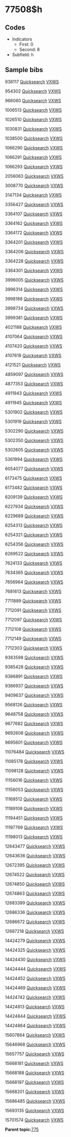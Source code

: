 # 77508$h

## Codes

-   Indicators
    -   First: 0
    -   Second: 8
-   Subfield: h

## Sample bibs

938117 [Quicksearch](https://search.library.yale.edu/catalog/938117) [VXWS](http://prodorbis.library.yale.edu:7014/vxws/GetHoldingsService?bibId=938117)

954302 [Quicksearch](https://search.library.yale.edu/catalog/954302) [VXWS](http://prodorbis.library.yale.edu:7014/vxws/GetHoldingsService?bibId=954302)

966060 [Quicksearch](https://search.library.yale.edu/catalog/966060) [VXWS](http://prodorbis.library.yale.edu:7014/vxws/GetHoldingsService?bibId=966060)

1006513 [Quicksearch](https://search.library.yale.edu/catalog/1006513) [VXWS](http://prodorbis.library.yale.edu:7014/vxws/GetHoldingsService?bibId=1006513)

1026510 [Quicksearch](https://search.library.yale.edu/catalog/1026510) [VXWS](http://prodorbis.library.yale.edu:7014/vxws/GetHoldingsService?bibId=1026510)

1030831 [Quicksearch](https://search.library.yale.edu/catalog/1030831) [VXWS](http://prodorbis.library.yale.edu:7014/vxws/GetHoldingsService?bibId=1030831)

1038500 [Quicksearch](https://search.library.yale.edu/catalog/1038500) [VXWS](http://prodorbis.library.yale.edu:7014/vxws/GetHoldingsService?bibId=1038500)

1066290 [Quicksearch](https://search.library.yale.edu/catalog/1066290) [VXWS](http://prodorbis.library.yale.edu:7014/vxws/GetHoldingsService?bibId=1066290)

1066291 [Quicksearch](https://search.library.yale.edu/catalog/1066291) [VXWS](http://prodorbis.library.yale.edu:7014/vxws/GetHoldingsService?bibId=1066291)

1066293 [Quicksearch](https://search.library.yale.edu/catalog/1066293) [VXWS](http://prodorbis.library.yale.edu:7014/vxws/GetHoldingsService?bibId=1066293)

2056063 [Quicksearch](https://search.library.yale.edu/catalog/2056063) [VXWS](http://prodorbis.library.yale.edu:7014/vxws/GetHoldingsService?bibId=2056063)

3008770 [Quicksearch](https://search.library.yale.edu/catalog/3008770) [VXWS](http://prodorbis.library.yale.edu:7014/vxws/GetHoldingsService?bibId=3008770)

3147134 [Quicksearch](https://search.library.yale.edu/catalog/3147134) [VXWS](http://prodorbis.library.yale.edu:7014/vxws/GetHoldingsService?bibId=3147134)

3356427 [Quicksearch](https://search.library.yale.edu/catalog/3356427) [VXWS](http://prodorbis.library.yale.edu:7014/vxws/GetHoldingsService?bibId=3356427)

3364107 [Quicksearch](https://search.library.yale.edu/catalog/3364107) [VXWS](http://prodorbis.library.yale.edu:7014/vxws/GetHoldingsService?bibId=3364107)

3364162 [Quicksearch](https://search.library.yale.edu/catalog/3364162) [VXWS](http://prodorbis.library.yale.edu:7014/vxws/GetHoldingsService?bibId=3364162)

3364172 [Quicksearch](https://search.library.yale.edu/catalog/3364172) [VXWS](http://prodorbis.library.yale.edu:7014/vxws/GetHoldingsService?bibId=3364172)

3364201 [Quicksearch](https://search.library.yale.edu/catalog/3364201) [VXWS](http://prodorbis.library.yale.edu:7014/vxws/GetHoldingsService?bibId=3364201)

3364206 [Quicksearch](https://search.library.yale.edu/catalog/3364206) [VXWS](http://prodorbis.library.yale.edu:7014/vxws/GetHoldingsService?bibId=3364206)

3364228 [Quicksearch](https://search.library.yale.edu/catalog/3364228) [VXWS](http://prodorbis.library.yale.edu:7014/vxws/GetHoldingsService?bibId=3364228)

3364301 [Quicksearch](https://search.library.yale.edu/catalog/3364301) [VXWS](http://prodorbis.library.yale.edu:7014/vxws/GetHoldingsService?bibId=3364301)

3996005 [Quicksearch](https://search.library.yale.edu/catalog/3996005) [VXWS](http://prodorbis.library.yale.edu:7014/vxws/GetHoldingsService?bibId=3996005)

3996314 [Quicksearch](https://search.library.yale.edu/catalog/3996314) [VXWS](http://prodorbis.library.yale.edu:7014/vxws/GetHoldingsService?bibId=3996314)

3998188 [Quicksearch](https://search.library.yale.edu/catalog/3998188) [VXWS](http://prodorbis.library.yale.edu:7014/vxws/GetHoldingsService?bibId=3998188)

3998734 [Quicksearch](https://search.library.yale.edu/catalog/3998734) [VXWS](http://prodorbis.library.yale.edu:7014/vxws/GetHoldingsService?bibId=3998734)

3999381 [Quicksearch](https://search.library.yale.edu/catalog/3999381) [VXWS](http://prodorbis.library.yale.edu:7014/vxws/GetHoldingsService?bibId=3999381)

4021188 [Quicksearch](https://search.library.yale.edu/catalog/4021188) [VXWS](http://prodorbis.library.yale.edu:7014/vxws/GetHoldingsService?bibId=4021188)

4107064 [Quicksearch](https://search.library.yale.edu/catalog/4107064) [VXWS](http://prodorbis.library.yale.edu:7014/vxws/GetHoldingsService?bibId=4107064)

4107420 [Quicksearch](https://search.library.yale.edu/catalog/4107420) [VXWS](http://prodorbis.library.yale.edu:7014/vxws/GetHoldingsService?bibId=4107420)

4107618 [Quicksearch](https://search.library.yale.edu/catalog/4107618) [VXWS](http://prodorbis.library.yale.edu:7014/vxws/GetHoldingsService?bibId=4107618)

4121521 [Quicksearch](https://search.library.yale.edu/catalog/4121521) [VXWS](http://prodorbis.library.yale.edu:7014/vxws/GetHoldingsService?bibId=4121521)

4859097 [Quicksearch](https://search.library.yale.edu/catalog/4859097) [VXWS](http://prodorbis.library.yale.edu:7014/vxws/GetHoldingsService?bibId=4859097)

4877353 [Quicksearch](https://search.library.yale.edu/catalog/4877353) [VXWS](http://prodorbis.library.yale.edu:7014/vxws/GetHoldingsService?bibId=4877353)

4911943 [Quicksearch](https://search.library.yale.edu/catalog/4911943) [VXWS](http://prodorbis.library.yale.edu:7014/vxws/GetHoldingsService?bibId=4911943)

4911945 [Quicksearch](https://search.library.yale.edu/catalog/4911945) [VXWS](http://prodorbis.library.yale.edu:7014/vxws/GetHoldingsService?bibId=4911945)

5301902 [Quicksearch](https://search.library.yale.edu/catalog/5301902) [VXWS](http://prodorbis.library.yale.edu:7014/vxws/GetHoldingsService?bibId=5301902)

5301919 [Quicksearch](https://search.library.yale.edu/catalog/5301919) [VXWS](http://prodorbis.library.yale.edu:7014/vxws/GetHoldingsService?bibId=5301919)

5302290 [Quicksearch](https://search.library.yale.edu/catalog/5302290) [VXWS](http://prodorbis.library.yale.edu:7014/vxws/GetHoldingsService?bibId=5302290)

5302350 [Quicksearch](https://search.library.yale.edu/catalog/5302350) [VXWS](http://prodorbis.library.yale.edu:7014/vxws/GetHoldingsService?bibId=5302350)

5302605 [Quicksearch](https://search.library.yale.edu/catalog/5302605) [VXWS](http://prodorbis.library.yale.edu:7014/vxws/GetHoldingsService?bibId=5302605)

5361994 [Quicksearch](https://search.library.yale.edu/catalog/5361994) [VXWS](http://prodorbis.library.yale.edu:7014/vxws/GetHoldingsService?bibId=5361994)

6054077 [Quicksearch](https://search.library.yale.edu/catalog/6054077) [VXWS](http://prodorbis.library.yale.edu:7014/vxws/GetHoldingsService?bibId=6054077)

6173475 [Quicksearch](https://search.library.yale.edu/catalog/6173475) [VXWS](http://prodorbis.library.yale.edu:7014/vxws/GetHoldingsService?bibId=6173475)

6173482 [Quicksearch](https://search.library.yale.edu/catalog/6173482) [VXWS](http://prodorbis.library.yale.edu:7014/vxws/GetHoldingsService?bibId=6173482)

6209139 [Quicksearch](https://search.library.yale.edu/catalog/6209139) [VXWS](http://prodorbis.library.yale.edu:7014/vxws/GetHoldingsService?bibId=6209139)

6227934 [Quicksearch](https://search.library.yale.edu/catalog/6227934) [VXWS](http://prodorbis.library.yale.edu:7014/vxws/GetHoldingsService?bibId=6227934)

6229689 [Quicksearch](https://search.library.yale.edu/catalog/6229689) [VXWS](http://prodorbis.library.yale.edu:7014/vxws/GetHoldingsService?bibId=6229689)

6254313 [Quicksearch](https://search.library.yale.edu/catalog/6254313) [VXWS](http://prodorbis.library.yale.edu:7014/vxws/GetHoldingsService?bibId=6254313)

6254321 [Quicksearch](https://search.library.yale.edu/catalog/6254321) [VXWS](http://prodorbis.library.yale.edu:7014/vxws/GetHoldingsService?bibId=6254321)

6254356 [Quicksearch](https://search.library.yale.edu/catalog/6254356) [VXWS](http://prodorbis.library.yale.edu:7014/vxws/GetHoldingsService?bibId=6254356)

6269522 [Quicksearch](https://search.library.yale.edu/catalog/6269522) [VXWS](http://prodorbis.library.yale.edu:7014/vxws/GetHoldingsService?bibId=6269522)

7624133 [Quicksearch](https://search.library.yale.edu/catalog/7624133) [VXWS](http://prodorbis.library.yale.edu:7014/vxws/GetHoldingsService?bibId=7624133)

7634365 [Quicksearch](https://search.library.yale.edu/catalog/7634365) [VXWS](http://prodorbis.library.yale.edu:7014/vxws/GetHoldingsService?bibId=7634365)

7656964 [Quicksearch](https://search.library.yale.edu/catalog/7656964) [VXWS](http://prodorbis.library.yale.edu:7014/vxws/GetHoldingsService?bibId=7656964)

7681613 [Quicksearch](https://search.library.yale.edu/catalog/7681613) [VXWS](http://prodorbis.library.yale.edu:7014/vxws/GetHoldingsService?bibId=7681613)

7711889 [Quicksearch](https://search.library.yale.edu/catalog/7711889) [VXWS](http://prodorbis.library.yale.edu:7014/vxws/GetHoldingsService?bibId=7711889)

7712091 [Quicksearch](https://search.library.yale.edu/catalog/7712091) [VXWS](http://prodorbis.library.yale.edu:7014/vxws/GetHoldingsService?bibId=7712091)

7712097 [Quicksearch](https://search.library.yale.edu/catalog/7712097) [VXWS](http://prodorbis.library.yale.edu:7014/vxws/GetHoldingsService?bibId=7712097)

7712108 [Quicksearch](https://search.library.yale.edu/catalog/7712108) [VXWS](http://prodorbis.library.yale.edu:7014/vxws/GetHoldingsService?bibId=7712108)

7712149 [Quicksearch](https://search.library.yale.edu/catalog/7712149) [VXWS](http://prodorbis.library.yale.edu:7014/vxws/GetHoldingsService?bibId=7712149)

7712303 [Quicksearch](https://search.library.yale.edu/catalog/7712303) [VXWS](http://prodorbis.library.yale.edu:7014/vxws/GetHoldingsService?bibId=7712303)

9383598 [Quicksearch](https://search.library.yale.edu/catalog/9383598) [VXWS](http://prodorbis.library.yale.edu:7014/vxws/GetHoldingsService?bibId=9383598)

9385428 [Quicksearch](https://search.library.yale.edu/catalog/9385428) [VXWS](http://prodorbis.library.yale.edu:7014/vxws/GetHoldingsService?bibId=9385428)

9386891 [Quicksearch](https://search.library.yale.edu/catalog/9386891) [VXWS](http://prodorbis.library.yale.edu:7014/vxws/GetHoldingsService?bibId=9386891)

9386937 [Quicksearch](https://search.library.yale.edu/catalog/9386937) [VXWS](http://prodorbis.library.yale.edu:7014/vxws/GetHoldingsService?bibId=9386937)

9409637 [Quicksearch](https://search.library.yale.edu/catalog/9409637) [VXWS](http://prodorbis.library.yale.edu:7014/vxws/GetHoldingsService?bibId=9409637)

9568126 [Quicksearch](https://search.library.yale.edu/catalog/9568126) [VXWS](http://prodorbis.library.yale.edu:7014/vxws/GetHoldingsService?bibId=9568126)

9648758 [Quicksearch](https://search.library.yale.edu/catalog/9648758) [VXWS](http://prodorbis.library.yale.edu:7014/vxws/GetHoldingsService?bibId=9648758)

9677682 [Quicksearch](https://search.library.yale.edu/catalog/9677682) [VXWS](http://prodorbis.library.yale.edu:7014/vxws/GetHoldingsService?bibId=9677682)

9692608 [Quicksearch](https://search.library.yale.edu/catalog/9692608) [VXWS](http://prodorbis.library.yale.edu:7014/vxws/GetHoldingsService?bibId=9692608)

9695601 [Quicksearch](https://search.library.yale.edu/catalog/9695601) [VXWS](http://prodorbis.library.yale.edu:7014/vxws/GetHoldingsService?bibId=9695601)

11076484 [Quicksearch](https://search.library.yale.edu/catalog/11076484) [VXWS](http://prodorbis.library.yale.edu:7014/vxws/GetHoldingsService?bibId=11076484)

11085178 [Quicksearch](https://search.library.yale.edu/catalog/11085178) [VXWS](http://prodorbis.library.yale.edu:7014/vxws/GetHoldingsService?bibId=11085178)

11098128 [Quicksearch](https://search.library.yale.edu/catalog/11098128) [VXWS](http://prodorbis.library.yale.edu:7014/vxws/GetHoldingsService?bibId=11098128)

11156016 [Quicksearch](https://search.library.yale.edu/catalog/11156016) [VXWS](http://prodorbis.library.yale.edu:7014/vxws/GetHoldingsService?bibId=11156016)

11156053 [Quicksearch](https://search.library.yale.edu/catalog/11156053) [VXWS](http://prodorbis.library.yale.edu:7014/vxws/GetHoldingsService?bibId=11156053)

11168512 [Quicksearch](https://search.library.yale.edu/catalog/11168512) [VXWS](http://prodorbis.library.yale.edu:7014/vxws/GetHoldingsService?bibId=11168512)

11189108 [Quicksearch](https://search.library.yale.edu/catalog/11189108) [VXWS](http://prodorbis.library.yale.edu:7014/vxws/GetHoldingsService?bibId=11189108)

11194451 [Quicksearch](https://search.library.yale.edu/catalog/11194451) [VXWS](http://prodorbis.library.yale.edu:7014/vxws/GetHoldingsService?bibId=11194451)

11197769 [Quicksearch](https://search.library.yale.edu/catalog/11197769) [VXWS](http://prodorbis.library.yale.edu:7014/vxws/GetHoldingsService?bibId=11197769)

11198013 [Quicksearch](https://search.library.yale.edu/catalog/11198013) [VXWS](http://prodorbis.library.yale.edu:7014/vxws/GetHoldingsService?bibId=11198013)

12643477 [Quicksearch](https://search.library.yale.edu/catalog/12643477) [VXWS](http://prodorbis.library.yale.edu:7014/vxws/GetHoldingsService?bibId=12643477)

12643636 [Quicksearch](https://search.library.yale.edu/catalog/12643636) [VXWS](http://prodorbis.library.yale.edu:7014/vxws/GetHoldingsService?bibId=12643636)

12672395 [Quicksearch](https://search.library.yale.edu/catalog/12672395) [VXWS](http://prodorbis.library.yale.edu:7014/vxws/GetHoldingsService?bibId=12672395)

12674522 [Quicksearch](https://search.library.yale.edu/catalog/12674522) [VXWS](http://prodorbis.library.yale.edu:7014/vxws/GetHoldingsService?bibId=12674522)

12674850 [Quicksearch](https://search.library.yale.edu/catalog/12674850) [VXWS](http://prodorbis.library.yale.edu:7014/vxws/GetHoldingsService?bibId=12674850)

12674863 [Quicksearch](https://search.library.yale.edu/catalog/12674863) [VXWS](http://prodorbis.library.yale.edu:7014/vxws/GetHoldingsService?bibId=12674863)

12683399 [Quicksearch](https://search.library.yale.edu/catalog/12683399) [VXWS](http://prodorbis.library.yale.edu:7014/vxws/GetHoldingsService?bibId=12683399)

12686336 [Quicksearch](https://search.library.yale.edu/catalog/12686336) [VXWS](http://prodorbis.library.yale.edu:7014/vxws/GetHoldingsService?bibId=12686336)

12686672 [Quicksearch](https://search.library.yale.edu/catalog/12686672) [VXWS](http://prodorbis.library.yale.edu:7014/vxws/GetHoldingsService?bibId=12686672)

12687218 [Quicksearch](https://search.library.yale.edu/catalog/12687218) [VXWS](http://prodorbis.library.yale.edu:7014/vxws/GetHoldingsService?bibId=12687218)

14424279 [Quicksearch](https://search.library.yale.edu/catalog/14424279) [VXWS](http://prodorbis.library.yale.edu:7014/vxws/GetHoldingsService?bibId=14424279)

14424325 [Quicksearch](https://search.library.yale.edu/catalog/14424325) [VXWS](http://prodorbis.library.yale.edu:7014/vxws/GetHoldingsService?bibId=14424325)

14424430 [Quicksearch](https://search.library.yale.edu/catalog/14424430) [VXWS](http://prodorbis.library.yale.edu:7014/vxws/GetHoldingsService?bibId=14424430)

14424444 [Quicksearch](https://search.library.yale.edu/catalog/14424444) [VXWS](http://prodorbis.library.yale.edu:7014/vxws/GetHoldingsService?bibId=14424444)

14424452 [Quicksearch](https://search.library.yale.edu/catalog/14424452) [VXWS](http://prodorbis.library.yale.edu:7014/vxws/GetHoldingsService?bibId=14424452)

14424469 [Quicksearch](https://search.library.yale.edu/catalog/14424469) [VXWS](http://prodorbis.library.yale.edu:7014/vxws/GetHoldingsService?bibId=14424469)

14424742 [Quicksearch](https://search.library.yale.edu/catalog/14424742) [VXWS](http://prodorbis.library.yale.edu:7014/vxws/GetHoldingsService?bibId=14424742)

14424813 [Quicksearch](https://search.library.yale.edu/catalog/14424813) [VXWS](http://prodorbis.library.yale.edu:7014/vxws/GetHoldingsService?bibId=14424813)

14424844 [Quicksearch](https://search.library.yale.edu/catalog/14424844) [VXWS](http://prodorbis.library.yale.edu:7014/vxws/GetHoldingsService?bibId=14424844)

14424864 [Quicksearch](https://search.library.yale.edu/catalog/14424864) [VXWS](http://prodorbis.library.yale.edu:7014/vxws/GetHoldingsService?bibId=14424864)

15607864 [Quicksearch](https://search.library.yale.edu/catalog/15607864) [VXWS](http://prodorbis.library.yale.edu:7014/vxws/GetHoldingsService?bibId=15607864)

15646968 [Quicksearch](https://search.library.yale.edu/catalog/15646968) [VXWS](http://prodorbis.library.yale.edu:7014/vxws/GetHoldingsService?bibId=15646968)

15657757 [Quicksearch](https://search.library.yale.edu/catalog/15657757) [VXWS](http://prodorbis.library.yale.edu:7014/vxws/GetHoldingsService?bibId=15657757)

15668181 [Quicksearch](https://search.library.yale.edu/catalog/15668181) [VXWS](http://prodorbis.library.yale.edu:7014/vxws/GetHoldingsService?bibId=15668181)

15668188 [Quicksearch](https://search.library.yale.edu/catalog/15668188) [VXWS](http://prodorbis.library.yale.edu:7014/vxws/GetHoldingsService?bibId=15668188)

15668197 [Quicksearch](https://search.library.yale.edu/catalog/15668197) [VXWS](http://prodorbis.library.yale.edu:7014/vxws/GetHoldingsService?bibId=15668197)

15668201 [Quicksearch](https://search.library.yale.edu/catalog/15668201) [VXWS](http://prodorbis.library.yale.edu:7014/vxws/GetHoldingsService?bibId=15668201)

15686485 [Quicksearch](https://search.library.yale.edu/catalog/15686485) [VXWS](http://prodorbis.library.yale.edu:7014/vxws/GetHoldingsService?bibId=15686485)

15693135 [Quicksearch](https://search.library.yale.edu/catalog/15693135) [VXWS](http://prodorbis.library.yale.edu:7014/vxws/GetHoldingsService?bibId=15693135)

15701574 [Quicksearch](https://search.library.yale.edu/catalog/15701574) [VXWS](http://prodorbis.library.yale.edu:7014/vxws/GetHoldingsService?bibId=15701574)

**Parent topic:**[775](../../tags/775/775.md)

